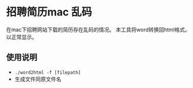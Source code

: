 # 招聘简历mac 乱码
  在mac下招聘网站下载的简历存在乱码的情况。
  本工具将word转换回html格式。以正常显示。
## 使用说明
- `./word2html -f [filepath]`
- 生成文件同原文件名
